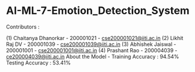 # AI-ML-7-Emotion_Detection_System
Contributors :
    
(1) Chaitanya Dhanorkar  - 200001021 - cse200001021@iiti.ac.in
(2) Likhit Raj DV        - 200001039 - cse200001039@iiti.ac.in
(3) Abhishek Jaiswal     - 200001001 - cse200001001@iiti.ac.in
(4) Prashant Rao         - 200004039 - ce200004039@iiti.ac.in
 About the Model -
 Training Accuracy : 94.54% 
 Testing Accuracy : 53.41%
